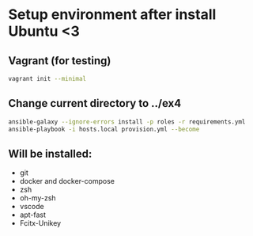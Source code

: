 # Setup environment after install Ubuntu <3

## Vagrant (for testing)

```bash
vagrant init --minimal
```
## Change current directory to ../ex4

```bash
ansible-galaxy --ignore-errors install -p roles -r requirements.yml
ansible-playbook -i hosts.local provision.yml --become
```
## Will be installed:
- git
- docker and docker-compose
- zsh
- oh-my-zsh
- vscode
- apt-fast
- Fcitx-Unikey
